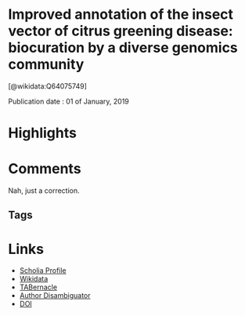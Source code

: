 
Improved annotation of the insect vector of citrus greening disease: biocuration by a diverse genomics community
================================================================================================================
  
  [@wikidata:Q64075749]  
  
Publication date : 01 of January, 2019  

# Highlights

# Comments
Nah, just a correction.

## Tags

# Links
  
 * [Scholia Profile](https://scholia.toolforge.org/work/Q64075749)  
 * [Wikidata](https://www.wikidata.org/wiki/Q64075749)  
 * [TABernacle](https://tabernacle.toolforge.org/?#/tab/manual/Q64075749/P921%3BP4510)  
 * [Author Disambiguator](https://author-disambiguator.toolforge.org/work_item_oauth.php?id=Q64075749&batch_id=&match=1&author_list_id=&doit=Get+author+links+for+work)  
 * [DOI](https://doi.org/10.1093/DATABASE/BAZ035)  
